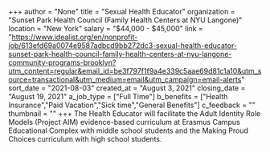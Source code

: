 +++
author = "None"
title = "Sexual Health Educator"
organization = "Sunset Park Health Council (Family Health Centers at NYU Langone)"
location = "New York"
salary = "$44,000 - $45,000"
link = "https://www.idealist.org/en/nonprofit-job/613efd69a0074e9587adbcd9bb272dc3-sexual-health-educator-sunset-park-health-council-family-health-centers-at-nyu-langone-community-programs-brooklyn?utm_content=regular&email_id=be3f797f1f9a4e339c5aae69d81c1a10&utm_source=transactional&utm_medium=email&utm_campaign=email-alerts"
sort_date = "2021-08-03"
created_at = "August 3, 2021"
closing_date = "August 19, 2021"
a_job_type = ["Full Time"]
b_benefits = ["Health Insurance","Paid Vacation","Sick time","General Benefits"]
c_feedback = ""
thumbnail = ""
+++
The Health Educator will facilitate the Adult Identity Role Models (Project AIM) evidence-based curriculum at Erasmus Campus Educational Complex with middle school students and the Making Proud Choices curriculum with high school students.